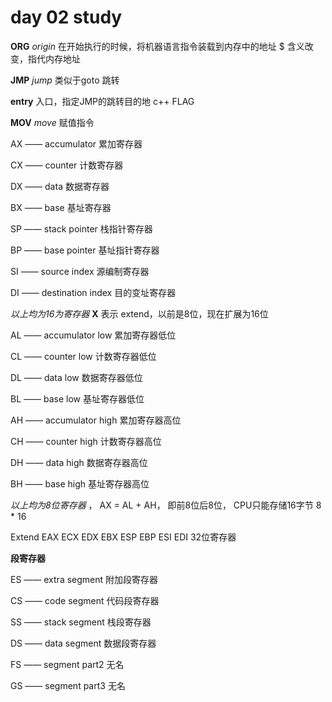 # day 02 study

**ORG** *origin* 在开始执行的时候，将机器语言指令装载到内存中的地址 $ 含义改变，指代内存地址

**JMP** *jump* 类似于goto 跳转

**entry** 入口，指定JMP的跳转目的地 c++ FLAG

**MOV** *move* 赋值指令

AX —— accumulator 累加寄存器

CX —— counter		计数寄存器

DX —— data 			数据寄存器

BX —— base			基址寄存器

SP —— stack pointer 栈指针寄存器

BP ——  base pointer 基址指针寄存器

SI —— source index	源编制寄存器

DI —— destination index 目的变址寄存器

*以上均为16为寄存器*  **X** 表示 extend，以前是8位，现在扩展为16位

AL —— accumulator low 累加寄存器低位

CL —— counter low		计数寄存器低位

DL —— data low			数据寄存器低位

BL —— base low			基址寄存器低位

AH —— accumulator high 累加寄存器高位

CH —— counter high		计数寄存器高位

DH —— data high 			数据寄存器高位

BH —— base high			基址寄存器高位

*以上均为8位寄存器* ， AX = AL + AH， 即前8位后8位， CPU只能存储16字节  8 * 16

Extend EAX ECX EDX EBX ESP EBP ESI EDI 32位寄存器

**段寄存器**

ES —— extra segment 	附加段寄存器

CS —— code segment 	代码段寄存器

SS —— stack segment 	栈段寄存器

DS —— data segment	  数据段寄存器

FS —— segment part2	无名

GS —— segment part3	无名